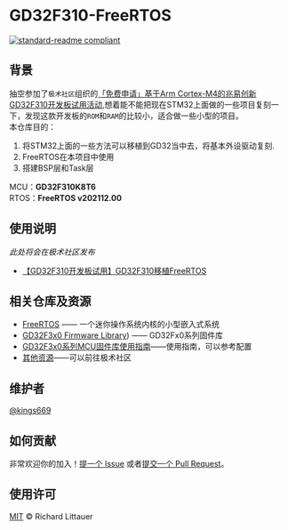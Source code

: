 # GD32F310-FreeRTOS


[![standard-readme compliant](https://img.shields.io/badge/readme%20style-standard-brightgreen.svg?style=flat-square)](https://github.com/kings669/GD32F310-FreeRTOS)

## 背景

抽空参加了`极术社区`组织的[「免费申请」基于Arm Cortex-M4的兆易创新GD32F310开发板试用活动](https://aijishu.com/e/1120000000306632),想着能不能把现在STM32上面做的一些项目复刻一下，发现这款开发板的`ROM`和`RAM`的比较小，适合做一些小型的项目。  
本仓库目的：  

1. 将STM32上面的一些方法可以移植到GD32当中去，将基本外设驱动复刻.
2. FreeRTOS在本项目中使用
3. 搭建BSP层和Task层  


MCU：**GD32F310K8T6**  
RTOS：**FreeRTOS v202112.00**  

## 使用说明

*此处将会在极术社区发布* 

- [【GD32F310开发板试用】GD32F310移植FreeRTOS](https://aijishu.com/a/1060000000314175) 

## 相关仓库及资源

- [FreeRTOS](https://github.com/FreeRTOS/FreeRTOS) —— 一个迷你操作系统内核的小型嵌入式系统
- [GD32F3x0 Firmware Library](http://www.gd32mcu.com/cn/download/7?kw=GD32F3)) —— GD32Fx0系列固件库
- [GD32F3x0系列MCU固件库使用指南](http://www.gd32mcu.com/download/down/document_id/217/path_type/2)——使用指南，可以参考配置
- [其他资源](https://aijishu.com/a/1060000000306188)——可以前往极术社区

## 维护者

[@kings669](https://github.com/kings669)

## 如何贡献

非常欢迎你的加入！[提一个 Issue](https://github.com/kings669/GD32F310-FreeRTOS/issues) 或者[提交一个 Pull Request](https://github.com/kings669/GD32F310-FreeRTOS/pulls)。

## 使用许可
[MIT](LICENSE) © Richard Littauer